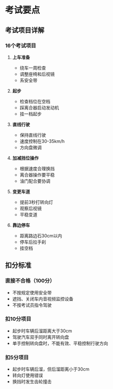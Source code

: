 # 考试要点

## 考试项目详解

### 16个考试项目

1. **上车准备**
   - 绕车一周检查
   - 调整座椅和后视镜
   - 系安全带

2. **起步**
   - 检查档位在空档
   - 踩离合器启动发动机
   - 挂一档起步

3. **直线行驶**
   - 保持直线行驶
   - 速度控制在30-35km/h
   - 方向盘微调

4. **加减挡位操作**
   - 根据速度合理换挡
   - 离合器操作要平稳
   - 油门配合要协调

5. **变更车道**
   - 提前3秒打转向灯
   - 观察后视镜
   - 平稳变道

6. **靠边停车**
   - 距离路边石30cm以内
   - 停车后拉手刹
   - 挂空档

## 扣分标准

### 直接不合格（100分）
- 不按规定使用安全带
- 遮挡、关闭车内音视频监控设备
- 不按考试员指令驾驶

### 扣10分项目
- 起步时车辆后溜距离大于30cm
- 驾驶汽车双手同时离开转向盘
- 单手控制转向盘时，不能有效、平稳控制行驶方向

### 扣5分项目
- 起步时车辆后溜，但后溜距离小于30cm
- 转向灯使用错误
- 换挡时发生齿轮撞击